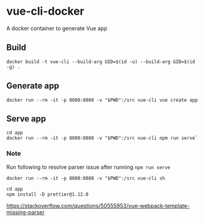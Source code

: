# vue-cli-docker
A docker container to generate Vue app

## Build
`docker build -t vue-cli --build-arg UID=$(id -u) --build-arg GID=$(id -g) .`

## Generate app
`docker run --rm -it -p 8080:8080 -v "$PWD":/src vue-cli vue create app`

## Serve app
```
cd app
docker run --rm -it -p 8080:8080 -v "$PWD":/src vue-cli npm run serve`
```

### Note
Run following to resolve parser issue after running `npm run serve`

`docker run --rm -it -p 8080:8080 -v "$PWD":/src vue-cli sh`
```
cd app
npm install -D prettier@1.12.0
```
https://stackoverflow.com/questions/50555953/vue-webpack-template-missing-parser

